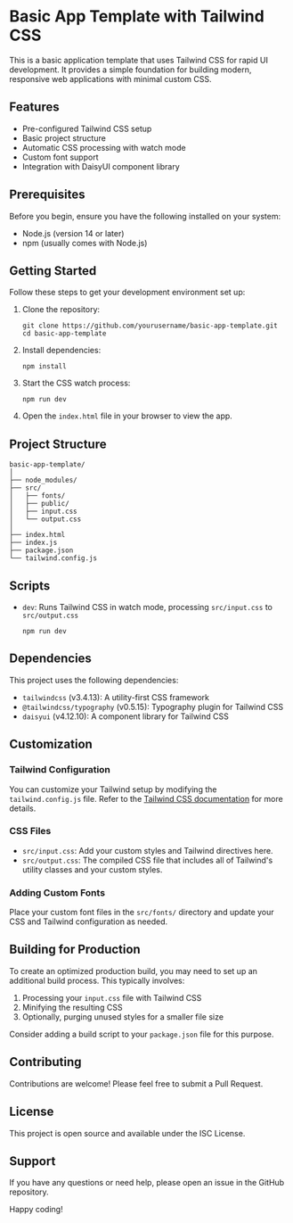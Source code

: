 # Basic App Template with Tailwind CSS

This is a basic application template that uses Tailwind CSS for rapid UI development. It provides a simple foundation for building modern, responsive web applications with minimal custom CSS.

## Features

- Pre-configured Tailwind CSS setup
- Basic project structure
- Automatic CSS processing with watch mode
- Custom font support
- Integration with DaisyUI component library

## Prerequisites

Before you begin, ensure you have the following installed on your system:

- Node.js (version 14 or later)
- npm (usually comes with Node.js)

## Getting Started

Follow these steps to get your development environment set up:

1. Clone the repository:

   ```
   git clone https://github.com/yourusername/basic-app-template.git
   cd basic-app-template
   ```

2. Install dependencies:

   ```
   npm install
   ```

3. Start the CSS watch process:

   ```
   npm run dev
   ```

4. Open the `index.html` file in your browser to view the app.

## Project Structure

```
basic-app-template/
│
├── node_modules/
├── src/
│   ├── fonts/
│   ├── public/
│   ├── input.css
│   └── output.css
│
├── index.html
├── index.js
├── package.json
└── tailwind.config.js
```

## Scripts

- `dev`: Runs Tailwind CSS in watch mode, processing `src/input.css` to `src/output.css`
  ```
  npm run dev
  ```

## Dependencies

This project uses the following dependencies:

- `tailwindcss` (v3.4.13): A utility-first CSS framework
- `@tailwindcss/typography` (v0.5.15): Typography plugin for Tailwind CSS
- `daisyui` (v4.12.10): A component library for Tailwind CSS

## Customization

### Tailwind Configuration

You can customize your Tailwind setup by modifying the `tailwind.config.js` file. Refer to the [Tailwind CSS documentation](https://tailwindcss.com/docs/configuration) for more details.

### CSS Files

- `src/input.css`: Add your custom styles and Tailwind directives here.
- `src/output.css`: The compiled CSS file that includes all of Tailwind's utility classes and your custom styles.

### Adding Custom Fonts

Place your custom font files in the `src/fonts/` directory and update your CSS and Tailwind configuration as needed.

## Building for Production

To create an optimized production build, you may need to set up an additional build process. This typically involves:

1. Processing your `input.css` file with Tailwind CSS
2. Minifying the resulting CSS
3. Optionally, purging unused styles for a smaller file size

Consider adding a build script to your `package.json` file for this purpose.

## Contributing

Contributions are welcome! Please feel free to submit a Pull Request.

## License

This project is open source and available under the ISC License.

## Support

If you have any questions or need help, please open an issue in the GitHub repository.

Happy coding!
